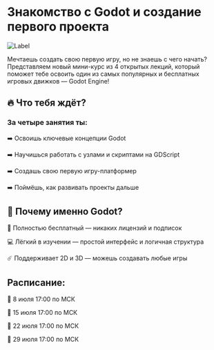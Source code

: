 # Знакомство с Godot и создание первого проекта

![Label](https://github.com/pupiba/easycode_godot_platformer/raw/main/docs/label.jpg)

Мечтаешь создать свою первую игру, но не знаешь с чего начать?
Представляем новый мини-курс из 4 открытых лекций, который поможет тебе освоить один из самых популярных и бесплатных игровых движков — Godot Engine!

## 🔥 Что тебя ждёт?

### За четыре занятия ты:
➡️ Освоишь ключевые концепции Godot

➡️ Научишься работать с узлами и скриптами на GDScript

➡️ Создашь свою первую игру-платформер

➡️ Поймёшь, как развивать проекты дальше

## 🎁 Почему именно Godot?
📌 Полностью бесплатный — никаких лицензий и подписок

💻 Лёгкий в изучении — простой интерфейс и логичная структура

☄️ Поддерживает 2D и 3D — можешь создавать любые игры


## Расписание:
🔵 8 июля  17:00 по МСК

🔵 15 июля 17:00 по МСК

🔵 22 июля 17:00 по МСК

🔵 29 июля 17:00 по МСК
